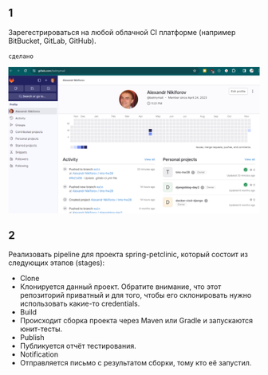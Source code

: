 ## 1

Зарегестрироваться на любой облачной CI платформе (например BitBucket, GitLab, GitHub).

```
сделано
```
![plot](./pics/GitLab.png)


## 2

Реализовать pipeline для проекта spring-petclinic, который состоит из следующих этапов (stages):
- Clone
- Клонируется данный проект. Обратите внимание, что этот репозиторий приватный и для того, чтобы его склонировать нужно использовать какие-то credentials.
- Build
- Происходит сборка проекта через Maven или Gradle и запускаются юнит-тесты.
- Publish
- Публикуется отчёт тестирования.
- Notification
- Отправляется письмо с результатом сборки, тому кто её запустил.

```

```
